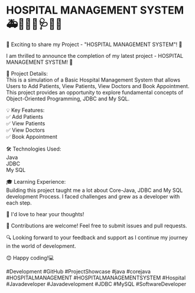 # HOSPITAL MANAGEMENT SYSTEM 🚑🏥🧑‍⚕️🩺💉💊

🚀 Exciting to share my Project - "HOSPITAL MANAGEMENT SYSTEM"! 🎉

I am thrilled to announce the completion of my latest project - HOSPITAL MANAGEMENT SYSTEM! 🌟

🎯 Project Details: <br>
This is a simulation of a Basic Hospital Management System that allows Users to Add Patients, View Patients, View Doctors and Book Appointment. This project provides an opportunity to explore fundamental concepts of Object-Oriented Programming, JDBC and My SQL.

💡 Key Features:<br>
✅ Add Patients<br>
✅ View Patients<br>
✅ View Doctors<br>
✅ Book Appointment<br>

🛠 Technologies Used:<br>
    Java<br>
    JDBC<br>
    My SQL

🎓 Learning Experience:<br>
Building this project taught me a lot about Core-Java, JDBC and My SQL development Process. I faced challenges and grew as a developer with each step.

📢 I'd love to hear your thoughts!

🤝 Contributions are welcome! Feel free to submit issues and pull requests.

🔍 Looking forward to your feedback and support as I continue my journey in the world of development.

😊 Happy coding!💻

#Development #GitHub #ProjectShowcase #java #corejava #HOSPITALMANAGEMENT #HOSPITALMANAGEMENTSYSTEM #Hospital #Javadeveloper #Javadevelopment #JDBC #MySQL #SoftwareDeveloper
